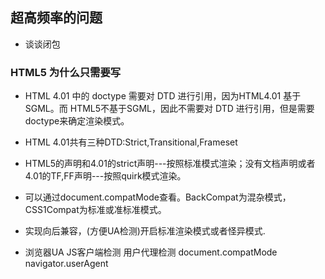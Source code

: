 ## 超高频率的问题 
+ 谈谈闭包



















### HTML5 为什么只需要写 <!DOCTYPE HTML>
+ HTML 4.01 中的 doctype 需要对 DTD 进行引用，因为HTML4.01 基于 SGML。而 HTML5不基于SGML，因此不需要对 DTD 进行引用，但是需要 doctype来确定渲染模式。

+ HTML 4.01共有三种DTD:Strict,Transitional,Frameset

+ HTML5的声明和4.01的strict声明---按照标准模式渲染；没有文档声明或者4.01的TF,FF声明---按照quirk模式渲染。

+ 可以通过document.compatMode查看。BackCompat为混杂模式，CSS1Compat为标准或准标准模式。

+ 实现向后兼容，(方便UA检测)开启标准渲染模式或者怪异模式.

+ 浏览器UA  JS客户端检测 用户代理检测  document.compatMode  navigator.userAgent
